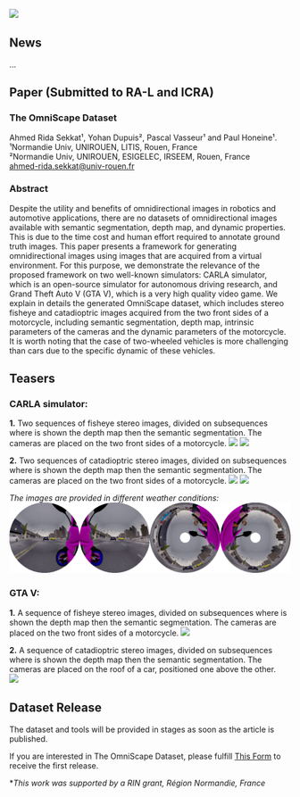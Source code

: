 ![](images/OmniScape.gif )

## News
...
## Paper (Submitted to RA-L and ICRA)

### __The OmniScape Dataset__

Ahmed Rida Sekkat¹, Yohan Dupuis², Pascal Vasseur¹ and Paul Honeine¹.  
¹Normandie Univ, UNIROUEN, LITIS, Rouen, France  
²Normandie Univ, UNIROUEN, ESIGELEC, IRSEEM, Rouen, France  
ahmed-rida.sekkat@univ-rouen.fr 

### Abstract
Despite the utility and benefits of omnidirectional images in robotics and automotive applications, there are no datasets of omnidirectional images available with semantic segmentation, depth map, and dynamic properties. This is due to the time cost and human effort required to annotate ground truth images. This paper presents a framework for generating omnidirectional images using images that are acquired from a virtual environment. For this purpose, we demonstrate the relevance of the proposed framework on two well-known simulators: CARLA simulator, which is an open-source simulator for autonomous driving research, and Grand Theft Auto V (GTA V), which is a very high quality video game. We explain in details the generated OmniScape dataset, which includes stereo fisheye and catadioptric images acquired from the two front sides of a motorcycle, including semantic segmentation, depth map, intrinsic parameters of the cameras and the dynamic parameters of the motorcycle. It is worth noting that the case of two-wheeled vehicles is more challenging than cars due to the specific dynamic of these vehicles.

## Teasers

### CARLA simulator: 

__1.__ Two sequences of fisheye stereo images, divided on subsequences where is shown the depth map then the semantic segmentation. The cameras are placed on the two front sides of a motorcycle.
[![](https://img.youtube.com/vi/mPKxEr0iAtg/0.jpg)](https://www.youtube.com/watch?v=mPKxEr0iAtg)
[![](https://img.youtube.com/vi/Ob8ktcU_MWM/0.jpg)](https://www.youtube.com/watch?v=Ob8ktcU_MWM)

__2.__ Two sequences of catadioptric stereo images, divided on subsequences where is shown the depth map then the semantic segmentation. The cameras are placed on the two front sides of a motorcycle.
[![](https://img.youtube.com/vi/JY4yysszPI4/0.jpg)](https://www.youtube.com/watch?v=JY4yysszPI4)
[![](https://img.youtube.com/vi/p0djiVtWdYA/0.jpg)](https://www.youtube.com/watch?v=p0djiVtWdYA)


*The images are provided in different weather conditions:*
![](images/WeatherChanges.gif)

### GTA V:
__1.__ A sequence of fisheye stereo images, divided on subsequences where is shown the depth map then the semantic segmentation. The cameras are placed on the two front sides of a motorcycle.
[![](https://img.youtube.com/vi/TndNQuGZv4A/0.jpg)](https://www.youtube.com/watch?v=TndNQuGZv4A)

__2.__ A sequence of catadioptric stereo images, divided on subsequences where is shown the depth map then the semantic segmentation. The cameras are placed on the roof of a car, positioned one above the other.  
[![](https://img.youtube.com/vi/L2JfevOPlTg/0.jpg)](https://www.youtube.com/watch?v=L2JfevOPlTg)

## Dataset Release
The dataset and tools will be provided in stages as soon as the article is published.  
  
If you are interested in The OmniScape Dataset, please fulfill [This Form](https://forms.gle/XSrUSsnwGPcyhv2B9) to receive the first release.




**This work was supported by a RIN grant, Région Normandie, France*
